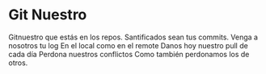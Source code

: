 # Git Nuestro
Gitnuestro que estás en los repos.
Santificados sean tus commits.
Venga a nosotros tu log
En el local como en el remote
Danos hoy nuestro pull de cada día
Perdona nuestros conflictos 
Como también perdonamos los de otros.


